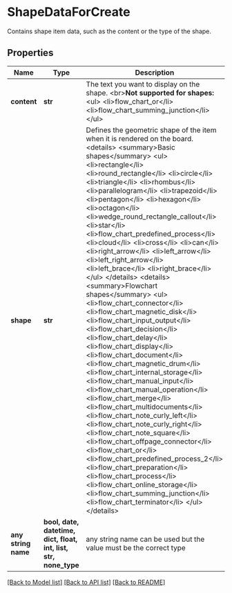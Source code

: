 # ShapeDataForCreate

Contains shape item data, such as the content or the type of the shape.

## Properties
Name | Type | Description | Notes
------------ | ------------- | ------------- | -------------
**content** | **str** | The text you want to display on the shape. &lt;br&gt;**Not supported for shapes:** &lt;ul&gt;   &lt;li&gt;flow_chart_or&lt;/li&gt;   &lt;li&gt;flow_chart_summing_junction&lt;/li&gt; &lt;/ul&gt; | [optional] 
**shape** | **str** | Defines the geometric shape of the item when it is rendered on the board. &lt;details&gt;   &lt;summary&gt;Basic shapes&lt;/summary&gt;   &lt;ul&gt;     &lt;li&gt;rectangle&lt;/li&gt;     &lt;li&gt;round_rectangle&lt;/li&gt;     &lt;li&gt;circle&lt;/li&gt;     &lt;li&gt;triangle&lt;/li&gt;     &lt;li&gt;rhombus&lt;/li&gt;     &lt;li&gt;parallelogram&lt;/li&gt;     &lt;li&gt;trapezoid&lt;/li&gt;     &lt;li&gt;pentagon&lt;/li&gt;     &lt;li&gt;hexagon&lt;/li&gt;     &lt;li&gt;octagon&lt;/li&gt;     &lt;li&gt;wedge_round_rectangle_callout&lt;/li&gt;     &lt;li&gt;star&lt;/li&gt;     &lt;li&gt;flow_chart_predefined_process&lt;/li&gt;     &lt;li&gt;cloud&lt;/li&gt;     &lt;li&gt;cross&lt;/li&gt;     &lt;li&gt;can&lt;/li&gt;     &lt;li&gt;right_arrow&lt;/li&gt;     &lt;li&gt;left_arrow&lt;/li&gt;     &lt;li&gt;left_right_arrow&lt;/li&gt;     &lt;li&gt;left_brace&lt;/li&gt;     &lt;li&gt;right_brace&lt;/li&gt;   &lt;/ul&gt; &lt;/details&gt; &lt;details&gt;   &lt;summary&gt;Flowchart shapes&lt;/summary&gt;   &lt;ul&gt;     &lt;li&gt;flow_chart_connector&lt;/li&gt;     &lt;li&gt;flow_chart_magnetic_disk&lt;/li&gt;     &lt;li&gt;flow_chart_input_output&lt;/li&gt;     &lt;li&gt;flow_chart_decision&lt;/li&gt;     &lt;li&gt;flow_chart_delay&lt;/li&gt;     &lt;li&gt;flow_chart_display&lt;/li&gt;     &lt;li&gt;flow_chart_document&lt;/li&gt;     &lt;li&gt;flow_chart_magnetic_drum&lt;/li&gt;     &lt;li&gt;flow_chart_internal_storage&lt;/li&gt;     &lt;li&gt;flow_chart_manual_input&lt;/li&gt;     &lt;li&gt;flow_chart_manual_operation&lt;/li&gt;     &lt;li&gt;flow_chart_merge&lt;/li&gt;     &lt;li&gt;flow_chart_multidocuments&lt;/li&gt;     &lt;li&gt;flow_chart_note_curly_left&lt;/li&gt;     &lt;li&gt;flow_chart_note_curly_right&lt;/li&gt;     &lt;li&gt;flow_chart_note_square&lt;/li&gt;     &lt;li&gt;flow_chart_offpage_connector&lt;/li&gt;     &lt;li&gt;flow_chart_or&lt;/li&gt;     &lt;li&gt;flow_chart_predefined_process_2&lt;/li&gt;     &lt;li&gt;flow_chart_preparation&lt;/li&gt;     &lt;li&gt;flow_chart_process&lt;/li&gt;     &lt;li&gt;flow_chart_online_storage&lt;/li&gt;     &lt;li&gt;flow_chart_summing_junction&lt;/li&gt;     &lt;li&gt;flow_chart_terminator&lt;/li&gt;   &lt;/ul&gt; &lt;/details&gt; | [optional]  if omitted the server will use the default value of "rectangle"
**any string name** | **bool, date, datetime, dict, float, int, list, str, none_type** | any string name can be used but the value must be the correct type | [optional]

[[Back to Model list]](../README.md#documentation-for-models) [[Back to API list]](../README.md#documentation-for-api-endpoints) [[Back to README]](../README.md)


